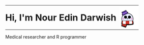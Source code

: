 <table style="border-collapse: collapse !important; border-spacing: 0 !important; border: 0 !important; background-color: transparent !important; margin: 0; padding: 0;">
  <tr style="border: 0 !important; background-color: transparent !important;">
    <td style="border: 0 !important; padding: 0; vertical-align: middle; background-color: transparent !important;">
      <h1 style="margin: 0; font-size: 2em; display: inline-block; vertical-align: middle;">Hi, I'm Nour Edin Darwish</h1>
    </td>
    <td style="border: 0 !important; padding: 0 0 0 10px; vertical-align: middle; background-color: transparent !important;">
      <img src="https://raw.githubusercontent.com/adqe404/BrawlStarsAnimatedPins/refs/heads/master/Player%20Pins/Campaigns/BRAWLIDAYS/Gifs/emoji_brawlmas_thanks.gif" width="60" style="display: inline-block; vertical-align: middle;">
    </td>
  </tr>
</table>

Medical researcher and R programmer
